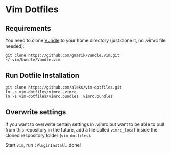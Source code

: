 # Vim Dotfiles

## Requirements

You need to clone [Vundle](https://github.com/gmarik/Vundle.vim) to your home directory (just clone it, no .vimrc file needed):

```
git clone https://github.com/gmarik/Vundle.vim.git ~/.vim/bundle/Vundle.vim
```

## Run Dotfile Installation

```
git clone https://github.com/aleks/vim-dotfiles.git
ln -s vim-dotfiles/vimrc .vimrc
ln -s vim-dotfiles/vimrc.bundles .vimrc.bundles
```

## Overwrite settings
If you want to overwrite certain settings in .vimrc but want to be able to pull from this repository in the future, add a file called ```vimrc_local``` inside the cloned respository folder (```vim-dotfiles```).

Start ```vim```, run ```:PluginInstall```. done!
